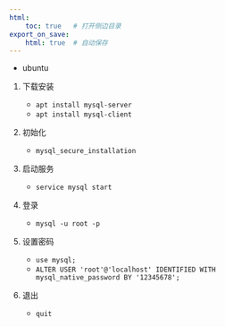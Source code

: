 ```yaml
---
html:
    toc: true   # 打开侧边目录
export_on_save:
    html: true  # 自动保存
---
```


* ubuntu

1. 下载安装
    * `apt install mysql-server`
    * `apt install mysql-client`

2. 初始化
    * `mysql_secure_installation`

3. 启动服务
    * `service mysql start`

4. 登录
    * `mysql -u root -p`

5. 设置密码
    * `use mysql;`
    * `ALTER USER 'root'@'localhost' IDENTIFIED WITH mysql_native_password BY '12345678';`

5. 退出
    * `quit`